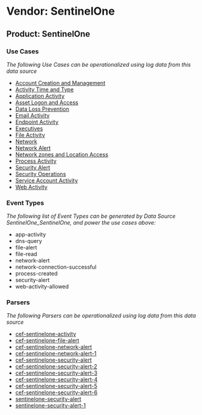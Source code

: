 Vendor: SentinelOne
===================
Product: SentinelOne
--------------------

### Use Cases

_The following Use Cases can be operationalized using log data from this data source_

* [Account Creation and Management](usecase_account_creation_and_management.md)
* [Activity Time  and Type](usecase_activity_time__and_type.md)
* [Application Activity](usecase_application_activity.md)
* [Asset Logon and Access](usecase_asset_logon_and_access.md)
* [Data Loss Prevention](usecase_data_loss_prevention.md)
* [Email Activity](usecase_email_activity.md)
* [Endpoint Activity](usecase_endpoint_activity.md)
* [Executives](usecase_executives.md)
* [File Activity](usecase_file_activity.md)
* [Network](usecase_network.md)
* [Network Alert](usecase_network_alert.md)
* [Network zones and Location Access](usecase_network_zones_and_location_access.md)
* [Process Activity](usecase_process_activity.md)
* [Security Alert](usecase_security_alert.md)
* [Security Operations](usecase_security_operations.md)
* [Service Account Activity](usecase_service_account_activity.md)
* [Web Activity](usecase_web_activity.md)


### Event Types

_The following list of Event Types can be generated by Data Source SentinelOne_SentinelOne, and power the use cases above:_

- app-activity
- dns-query
- file-alert
- file-read
- network-alert
- network-connection-successful
- process-created
- security-alert
- web-activity-allowed


### Parsers

_The following Parsers can be operationalized using log data from this data source_

* [cef-sentinelone-activity](parserContent_cef-sentinelone-activity.md)
* [cef-sentinelone-file-alert](parserContent_cef-sentinelone-file-alert.md)
* [cef-sentinelone-network-alert](parserContent_cef-sentinelone-network-alert.md)
* [cef-sentinelone-network-alert-1](parserContent_cef-sentinelone-network-alert-1.md)
* [cef-sentinelone-security-alert](parserContent_cef-sentinelone-security-alert.md)
* [cef-sentinelone-security-alert-2](parserContent_cef-sentinelone-security-alert-2.md)
* [cef-sentinelone-security-alert-3](parserContent_cef-sentinelone-security-alert-3.md)
* [cef-sentinelone-security-alert-4](parserContent_cef-sentinelone-security-alert-4.md)
* [cef-sentinelone-security-alert-5](parserContent_cef-sentinelone-security-alert-5.md)
* [cef-sentinelone-security-alert-6](parserContent_cef-sentinelone-security-alert-6.md)
* [sentinelone-security-alert](parserContent_sentinelone-security-alert.md)
* [sentinelone-security-alert-1](parserContent_sentinelone-security-alert-1.md)
